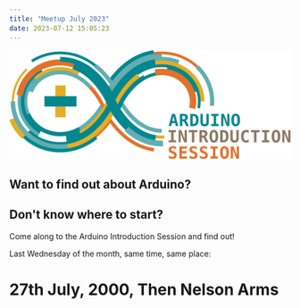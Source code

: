 ```yaml
---
title: "Meetup July 2023"
date: 2023-07-12 15:05:23
---
```


![Arduino Introduction Session](../../static/images/TMS_Ard_Int.svg)

## Want to find out about Arduino?

## Don't know where to start?

Come along to the Arduino Introduction Session and find out!

Last Wednesday of the month, same time, same place:

# 27th July, 2000,  Then Nelson Arms
